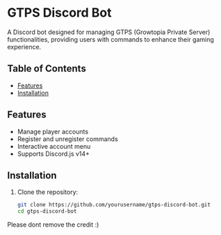 # GTPS Discord Bot

A Discord bot designed for managing GTPS (Growtopia Private Server) functionalities, providing users with commands to enhance their gaming experience.

## Table of Contents
- [Features](#features)
- [Installation](#installation)

## Features
- Manage player accounts
- Register and unregister commands
- Interactive account menu
- Supports Discord.js v14+

## Installation

1. Clone the repository:
   ```bash
   git clone https://github.com/yourusername/gtps-discord-bot.git
   cd gtps-discord-bot


Please dont remove the credit :)
